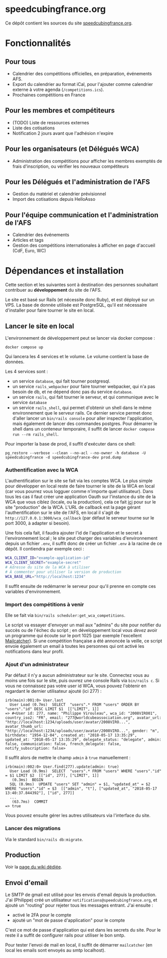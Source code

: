 # speedcubingfrance.org

Ce dépôt contient les sources du site [speedcubingfrance.org](http://www.speedcubingfrance.org).

# Fonctionnalités

## Pour tous

  - Calendrier des compétitions officielles, en préparation, événements AFS.
  - Export du calendrier au format iCal, pour l'ajouter comme calendrier externe à votre agenda (`/competitions.ics`).
  - Prochaines compétitions en France

## Pour les membres et compétiteurs

  - (TODO) Liste de ressources externes
  - Liste des cotisations
  - Notification 2 jours avant que l'adhésion n'expire

## Pour les organisateurs (et Délégués WCA)

  - Administration des compétitions pour afficher les membres exemptés de frais d'inscription, ou vérifier les nouveaux compétiteurs

## Pour les Délégués et l'administration de l'AFS

  - Gestion du matériel et calendrier prévisionnel
  - Import des cotisations depuis HelloAsso

## Pour l'équipe communication et l'administration de l'AFS

  - Calendrier des événements
  - Articles et tags
  - Gestion des compétitions internationales à afficher en page d'accueil (CdF, Euro, WC)


# Dépendances et installation

Cette section et les suivantes sont à destination des personnes souhaitant contribuer au **développement** du site de l'AFS.

Le site est basé sur Rails (et nécessite donc Ruby), et est déployé sur un VPS.
La base de donnée utilisée est PostgreSQL, qu'il est nécessaire d'installer pour faire tourner le site en local.

## Lancer le site en local

L'environnement de développement peut se lancer via docker compose :

```
docker compose up
```

Qui lancera les 4 services et le volume.
Le volume contient la base de données.

Les 4 services sont :
  - un service `database`, qui fait tourner postgresql.
  - un service `rails_webpacker` pour faire tourner webpacker, qui n'a pas besoin de db, et ne dépend donc pas du service `database`.
  - un service `rails`, qui fait tourner le serveur, et qui communique avec le service `database`
  - un service `rails_shell`, qui permet d'obtenir un shell dans le même environnement que le serveur rails.
  Ce dernier service permet donc d'aller lancer un `bin/rails console` pour aller inspecter l'application, mais également de lancer des commandes postgres.
  Pour démarrer le shell dans un conteneur temporaire, il suffit de lancer `docker compose run --rm rails_shell`.

Pour importer la base de prod, il suffit d'exécuter dans ce shell:

```
pg_restore --verbose --clean --no-acl --no-owner -h database -U speedcubingfrance -d speedcubingfrance-dev prod.dump
```

### Authentification avec la WCA

L'authentification sur le site se fait via les comptes WCA.
Le plus simple pour développer en local reste de faire tourner le site de la WCA en local (car vous pourrez vous logguer comme n'importe quel utilisateur).
Dans tous les cas il faut créer une application Oauth sur l'instance du site de la WCA que vous ciblez (locale, ou la production), cela ce fait [ici](https://www.worldcubeassociation.org/oauth/applications) pour sur le site "production" de la WCA.
L'URL de callback est la page gérant l'authentification sur le site de l'AFS, en local il s'agit de `http://127.0.0.1:3000/wca_callback` (par défaut le serveur tourne sur le port 3000, à adapter si besoin).

Une fois cela fait, il faudra ajouter l'id de l'application et le secret à l'environnement local ; le site peut charger des variables d'environnement depuis un fichier `.env`, il suffit donc de créer un fichier `.env` à la racine de ce dépôt.
Il contiendra par exemple ceci :

```bash
WCA_CLIENT_ID="example-application-id"
WCA_CLIENT_SECRET="example-secret"
# Adresse du site de la WCA à utiliser
# À commenter pour utiliser la version de production
WCA_BASE_URL="http://localhost:1234"
```

Il suffit ensuite de redémarrer le serveur pour qu'il prenne en compte ces variables d'environnement.

### Import des compétitions à venir

Elle se fait via `bin/rails scheduler:get_wca_competitions`.

Le script va essayer d'envoyer un mail aux "admins" du site pour notifier du succès ou de l'échec du script ; en développement local vous *devez* avoir un programme qui écoute sur le port 1025 (par exemple l'excellent [Mailcatcher](https://mailcatcher.me/)).
Si une compétition française a été annoncée la veille, ce script envoie également un email à toutes les personnes qui ont activé les notifications dans leur profil.


### Ajout d'un administrateur

Par défaut il n'y a aucun administrateur sur le site.
Connectez vous au moins une fois sur le site, puis ouvrez une console Rails via `bin/rails c`.
Si vous ne connaissez pas votre user id WCA, vous pouvez l'obtenir en regardant le dernier utilisateur ajouté (ici 277) :

```
irb(main):001:0> User.last
  User Load (0.7ms)  SELECT  "users".* FROM "users" ORDER BY "users"."id" DESC LIMIT $1  [["LIMIT", 1]]
=> #<User id: 277, name: "Philippe Virouleau", wca_id: "2008VIRO01", country_iso2: "FR", email: "277@worldcubeassociation.org", avatar_url: "http://localhost:1234/uploads/user/avatar/2008VIRO...", avatar_thumb_url: "http://localhost:1234/uploads/user/avatar/2008VIRO...", gender: "m", birthdate: "1954-12-04", created_at: "2018-05-17 13:35:29", updated_at: "2018-05-17 13:35:29", delegate_status: "delegate", admin: false, communication: false, french_delegate: false, notify_subscription: false>
```

Il suffit alors de mettre le champ `admin` à `true` manuellement :

```
irb(main):002:0> User.find(277).update(admin: true)
  User Load (0.9ms)  SELECT  "users".* FROM "users" WHERE "users"."id" = $1 LIMIT $2  [["id", 277], ["LIMIT", 1]]
   (0.3ms)  BEGIN
  SQL (0.9ms)  UPDATE "users" SET "admin" = $1, "updated_at" = $2 WHERE "users"."id" = $3  [["admin", "t"], ["updated_at", "2018-05-17 13:40:37.844392"], ["id", 277]]
  ...
   (63.7ms)  COMMIT
=> true
```

Vous pouvez ensuite gérer les autres utilisateurs via l'interface du site.

### Lancer des migrations

Via le standard `bin/rails db:migrate`.

## Production

Voir la [page du wiki dédiée](https://github.com/speedcubingfrance/speedcubingfrance.org/wiki/Serveur-de-production-AFS).

## Envoi d'email

Le SMTP de gmail est utilisé pour les envois d'email depuis la production.
J'ai (Philippe) créé un utilisateur `notifications@speedcubingfrance.org`, et ajouté un "routing" pour rejeter tous les messages entrant.
J'ai ensuite :
  - activé le 2FA pour le compte
  - ajouté un "mot de passe d'application" pour le compte

C'est ce mot de passe d'application qui est dans les secrets du site.
Pour le reste il a suffit de configurer rails pour utiliser le bon smtp.

Pour tester l'envoi de mail en local, il suffit de démarrer `mailcatcher` (en local les emails sont envoyés au smtp localhost).
